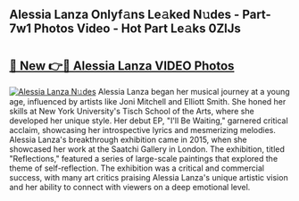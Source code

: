 ## Alessia Lanza Onlyf𝚊ns Le𝚊ked N𝚞des - Part-7w1 Photos Video - Hot Part Le𝚊ks 0ZlJs

# <h2><a href="http://ac37578.deff.icu/?id=Alessia+Lanza">🔗 New 👉🔴 Alessia Lanza VIDEO Photos</a></h2>

[![Alessia Lanza N𝚞des](https://i.imgur.com/rIISA9y.gif)](http://ac37578.deff.icu/?id=Alessia+Lanza)
Alessia Lanza began her musical journey at a young age, influenced by artists like Joni Mitchell and Elliott Smith. She honed her skills at New York University's Tisch School of the Arts, where she developed her unique style. Her debut EP, "I'll Be Waiting," garnered critical acclaim, showcasing her introspective lyrics and mesmerizing melodies. Alessia Lanza's breakthrough exhibition came in 2015, when she showcased her work at the Saatchi Gallery in London. The exhibition, titled "Reflections," featured a series of large-scale paintings that explored the theme of self-reflection. The exhibition was a critical and commercial success, with many art critics praising Alessia Lanza's unique artistic vision and her ability to connect with viewers on a deep emotional level.
